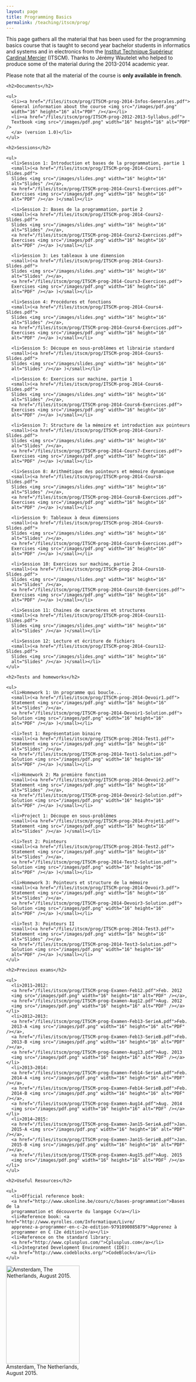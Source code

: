 ```yaml
---
layout: page
title: Programming Basics
permalink: /teaching/itscm/prog/
---
```


<div class="page-col-wrapper">
  <div class="page-col page-col-1">
    <p>This page gathers all the material that has been used for the programming
    basics course that is taught to second year bachelor students in informatics
    and systems and in electronics from the
    <a href="http://www.cardinalmercier-promotionsociale.be/spip2012/index.php">
    Institut Technique Supérieur Cardinal Mercier</a> (ITSCM). Thanks to Jérémy
    Wautelet who helped to produce some of the material during the 2013-2014
    academic year.</p>
    <p>Please note that all the material of the course is <b>only available in
    french</b>.</p>


    <h2>Documents</h2>

    <ul>
      <li><a href="/files/itscm/prog/ITSCM-prog-2014-Infos-Generales.pdf">
      General information about the course <img src="/images/pdf.png"
      width="16" height="16" alt="PDF" /></a></li>
      <li><a href="/files/itscm/prog/ITSCM-prog-2012-2013-Syllabus.pdf">
      Textbook <img src="/images/pdf.png" width="16" height="16" alt="PDF" />
      </a> (version 1.0)</li>
    </ul>

    <h2>Sessions</h2>

    <ul>
      <li>Session 1: Introduction et bases de la programmation, partie 1
      <small>(<a href="/files/itscm/prog/ITSCM-prog-2014-Cours1-Slides.pdf">
      Slides <img src="/images/slides.png" width="16" height="16"
      alt="Slides" /></a>,
	  <a href="/files/itscm/prog/ITSCM-prog-2014-Cours1-Exercices.pdf">
      Exercises <img src="/images/pdf.png" width="16" height="16"
      alt="PDF" /></a> )</small></li>

      <li>Session 2: Bases de la programmation, partie 2
      <small>(<a href="/files/itscm/prog/ITSCM-prog-2014-Cours2-Slides.pdf">
      Slides <img src="/images/slides.png" width="16" height="16"
      alt="Slides" /></a>,
      <a href="/files/itscm/prog/ITSCM-prog-2014-Cours2-Exercices.pdf">
      Exercises <img src="/images/pdf.png" width="16" height="16"
      alt="PDF" /></a> )</small></li>

      <li>Session 3: Les tableaux à une dimension
      <small>(<a href="/files/itscm/prog/ITSCM-prog-2014-Cours3-Slides.pdf">
      Slides <img src="/images/slides.png" width="16" height="16"
      alt="Slides" /></a>,
      <a href="/files/itscm/prog/ITSCM-prog-2014-Cours3-Exercices.pdf">
      Exercises <img src="/images/pdf.png" width="16" height="16"
      alt="PDF" /></a> )</small></li>

      <li>Session 4: Procédures et fonctions
      <small>(<a href="/files/itscm/prog/ITSCM-prog-2014-Cours4-Slides.pdf">
      Slides <img src="/images/slides.png" width="16" height="16"
      alt="Slides" /></a>,
      <a href="/files/itscm/prog/ITSCM-prog-2014-Cours4-Exercices.pdf">
      Exercises <img src="/images/pdf.png" width="16" height="16"
      alt="PDF" /></a> )</small></li>

      <li>Session 5: Découpe en sous-problèmes et librairie standard
      <small>(<a href="/files/itscm/prog/ITSCM-prog-2014-Cours5-Slides.pdf">
      Slides <img src="/images/slides.png" width="16" height="16"
      alt="Slides" /></a> )</small></li>

      <li>Session 6: Exercices sur machine, partie 1
      <small>(<a href="/files/itscm/prog/ITSCM-prog-2014-Cours6-Slides.pdf">
      Slides <img src="/images/slides.png" width="16" height="16"
      alt="Slides" /></a>,
      <a href="/files/itscm/prog/ITSCM-prog-2014-Cours6-Exercices.pdf">
      Exercises <img src="/images/pdf.png" width="16" height="16"
      alt="PDF" /></a> )</small></li>

      <li>Session 7: Structure de la mémoire et introduction aux pointeurs
      <small>(<a href="/files/itscm/prog/ITSCM-prog-2014-Cours7-Slides.pdf">
      Slides <img src="/images/slides.png" width="16" height="16"
      alt="Slides" /></a>,
      <a href="/files/itscm/prog/ITSCM-prog-2014-Cours7-Exercices.pdf">
      Exercises <img src="/images/pdf.png" width="16" height="16"
      alt="PDF" /></a> )</small></li>

      <li>Session 8: Arithmétique des pointeurs et mémoire dynamique
      <small>(<a href="/files/itscm/prog/ITSCM-prog-2014-Cours8-Slides.pdf">
      Slides <img src="/images/slides.png" width="16" height="16"
      alt="Slides" /></a>,
      <a href="/files/itscm/prog/ITSCM-prog-2014-Cours8-Exercices.pdf">
      Exercises <img src="/images/pdf.png" width="16" height="16"
      alt="PDF" /></a> )</small></li>

      <li>Session 9: Tableaux à deux dimensions
      <small>(<a href="/files/itscm/prog/ITSCM-prog-2014-Cours9-Slides.pdf">
      Slides <img src="/images/slides.png" width="16" height="16"
      alt="Slides" /></a>,
      <a href="/files/itscm/prog/ITSCM-prog-2014-Cours9-Exercices.pdf">
      Exercises <img src="/images/pdf.png" width="16" height="16"
      alt="PDF" /></a> )</small></li>

      <li>Session 10: Exercices sur machine, partie 2
      <small>(<a href="/files/itscm/prog/ITSCM-prog-2014-Cours10-Slides.pdf">
      Slides <img src="/images/slides.png" width="16" height="16"
      alt="Slides" /></a>,
      <a href="/files/itscm/prog/ITSCM-prog-2014-Cours10-Exercices.pdf">
      Exercises <img src="/images/pdf.png" width="16" height="16"
      alt="PDF" /></a> )</small></li>

      <li>Session 11: Chaines de caractères et structures
      <small>(<a href="/files/itscm/prog/ITSCM-prog-2014-Cours11-Slides.pdf">
      Slides <img src="/images/slides.png" width="16" height="16"
      alt="Slides" /></a> )</small></li>

      <li>Session 12: Lecture et écriture de fichiers
      <small>(<a href="/files/itscm/prog/ITSCM-prog-2014-Cours12-Slides.pdf">
      Slides <img src="/images/slides.png" width="16" height="16"
      alt="Slides" /></a> )</small></li>
    </ul>

    <h2>Tests and homeworks</h2>

    <ul>
      <li>Homework 1: Un programme qui boucle...
      <small>(<a href="/files/itscm/prog/ITSCM-prog-2014-Devoir1.pdf">
      Statement <img src="/images/pdf.png" width="16" height="16"
      alt="Slides" /></a>,
      <a href="/files/itscm/prog/ITSCM-prog-2014-Devoir1-Solution.pdf">
      Solution <img src="/images/pdf.png" width="16" height="16"
      alt="PDF" /></a> )</small></li>

      <li>Test 1: Représentation binaire
      <small>(<a href="/files/itscm/prog/ITSCM-prog-2014-Test1.pdf">
      Statement <img src="/images/pdf.png" width="16" height="16"
      alt="Slides" /></a>,
      <a href="/files/itscm/prog/ITSCM-prog-2014-Test1-Solution.pdf">
      Solution <img src="/images/pdf.png" width="16" height="16"
      alt="PDF" /></a> )</small></li>

      <li>Homework 2: Ma première fonction
      <small>(<a href="/files/itscm/prog/ITSCM-prog-2014-Devoir2.pdf">
      Statement <img src="/images/pdf.png" width="16" height="16"
      alt="Slides" /></a>,
      <a href="/files/itscm/prog/ITSCM-prog-2014-Devoir2-Solution.pdf">
      Solution <img src="/images/pdf.png" width="16" height="16"
      alt="PDF" /></a> )</small></li>

      <li>Project 1: Découpe en sous-problèmes
      <small>(<a href="/files/itscm/prog/ITSCM-prog-2014-Projet1.pdf">
      Statement <img src="/images/pdf.png" width="16" height="16"
      alt="Slides" /></a> )</small></li>

      <li>Test 2: Pointeurs
      <small>(<a href="/files/itscm/prog/ITSCM-prog-2014-Test2.pdf">
      Statement <img src="/images/pdf.png" width="16" height="16"
      alt="Slides" /></a>,
      <a href="/files/itscm/prog/ITSCM-prog-2014-Test2-Solution.pdf">
      Solution <img src="/images/pdf.png" width="16" height="16"
      alt="PDF" /></a> )</small></li>

      <li>Homework 3: Pointeurs et structure de la mémoire
      <small>(<a href="/files/itscm/prog/ITSCM-prog-2014-Devoir3.pdf">
      Statement <img src="/images/pdf.png" width="16" height="16"
      alt="Slides" /></a>,
      <a href="/files/itscm/prog/ITSCM-prog-2014-Devoir3-Solution.pdf">
      Solution <img src="/images/pdf.png" width="16" height="16"
      alt="PDF" /></a> )</small></li>

      <li>Test 3: Pointeurs II
      <small>(<a href="/files/itscm/prog/ITSCM-prog-2014-Test3.pdf">
      Statement <img src="/images/pdf.png" width="16" height="16"
      alt="Slides" /></a>,
      <a href="/files/itscm/prog/ITSCM-prog-2014-Test3-Solution.pdf">
      Solution <img src="/images/pdf.png" width="16" height="16"
      alt="PDF" /></a> )</small></li>
    </ul>

    <h2>Previous exams</h2>

    <ul>
      <li>2011–2012:
      <a href="/files/itscm/prog/ITSCM-prog-Examen-Feb12.pdf">Feb. 2012
      <img src="/images/pdf.png" width="16" height="16" alt="PDF" /></a>,
      <a href="/files/itscm/prog/ITSCM-prog-Examen-Aug12.pdf">Aug. 2012
      <img src="/images/pdf.png" width="16" height="16" alt="PDF" /></a></li>
      <li>2012–2013:
      <a href="/files/itscm/prog/ITSCM-prog-Examen-Feb13-SerieA.pdf">Feb.
      2013-A <img src="/images/pdf.png" width="16" height="16" alt="PDF" /></a>,
      <a href="/files/itscm/prog/ITSCM-prog-Examen-Feb13-SerieB.pdf">Feb.
      2013-B <img src="/images/pdf.png" width="16" height="16" alt="PDF" /></a>,
      <a href="/files/itscm/prog/ITSCM-prog-Examen-Aug13.pdf">Aug. 2013
      <img src="/images/pdf.png" width="16" height="16" alt="PDF" /></a></li>
      <li>2013–2014:
      <a href="/files/itscm/prog/ITSCM-prog-Examen-Feb14-SerieA.pdf">Feb.
      2014-A <img src="/images/pdf.png" width="16" height="16" alt="PDF" /></a>,
      <a href="/files/itscm/prog/ITSCM-prog-Examen-Feb14-SerieB.pdf">Feb.
      2014-B <img src="/images/pdf.png" width="16" height="16" alt="PDF" /></a>,
      <a href="/files/itscm/prog/ITSCM-prog-Examen-Aug14.pdf">Aug. 2014
      <img src="/images/pdf.png" width="16" height="16" alt="PDF" /></a></li>
      <li>2014–2015:
      <a href="/files/itscm/prog/ITSCM-prog-Examen-Jan15-SerieA.pdf">Jan.
      2015-A <img src="/images/pdf.png" width="16" height="16" alt="PDF" /></a>,
      <a href="/files/itscm/prog/ITSCM-prog-Examen-Jan15-SerieB.pdf">Jan.
      2015-B <img src="/images/pdf.png" width="16" height="16" alt="PDF" /></a>,
      <a href="/files/itscm/prog/ITSCM-prog-Examen-Aug15.pdf">Aug. 2015
      <img src="/images/pdf.png" width="16" height="16" alt="PDF" /></a></li>
    </ul>

    <h2>Useful Resources</h2>

    <ul>
      <li>Official reference book:
      <a href="http://www.ukonline.be/cours/c/bases-programmation">Bases de la
      programmation et découverte du langage C</a></li>
      <li>Reference book: <a href="http://www.eyrolles.com/Informatique/Livre/
      apprenez-a-programmer-en-c-2e-edition-9791090085879">Apprenez à
      programmer en C (2e édition)</a></li>
      <li>Reference on the standard library:
      <a href="http://www.cplusplus.com/">Cplusplus.com</a></li>
      <li>Integrated Development Environment (IDE):
      <a href="http://www.codeblocks.org/">CodeBlock</a></li>
    </ul>
  </div>
  <div class="page-col page-col-2">
    <p><img src="/images/amsterdam.jpg" alt="Amsterdam, The Netherlands, August
    2015." width="200" height="267" /><br />
    Amsterdam, The Netherlands,<br /> August 2015.</p>
  </div>
</div>
